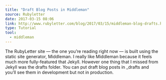 ```yaml
---
title: "Draft Blog Posts in Middleman"
source: Rubyletter
date: 2017-03-15 08:06
link: http://www.rubyletter.com/blog/2017/03/15/middleman-blog-drafts.html
type: Tutorial
tool:
  - middleman
---
```

The RubyLetter site — the one you’re reading right now — is built using the static site generator, Middleman. I really like Middleman because it feels much more fully-featured that Jekyll. However one thing that I missed from Jekyll was the drafts folder. You can put draft blog posts in _drafts and you’ll see them in development but not in production.





